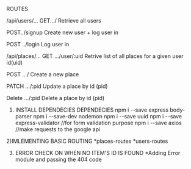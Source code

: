 ROUTES

/api/users/...
GET.../
Retrieve all users

POST../signup
Create new user + log user in

POST ../login
Log user in

/api/places/...
GET .../user/:uid
Retrive list of all places for a given user id(uid)

POST .../
Create a new place

PATCH .../:pid
Update a place by id (pid)

Delete .../:pid
Delete a place by id (pid)

1) INSTALL DEPENDECIES
DEPENDECIES
npm i --save express body-parser
npm i --save-dev nodemon
npm i --save uuid
npm i --save express-validator //for form validation purpose
npm i --save axios //make requests to the google api

2)IMLEMENTING BASIC ROUTING
*places-routes
*users-routes

3) ERROR CHECK ON WHEN NO ITEM'S ID IS FOUND
*Adding Error module and passing the 404 code
